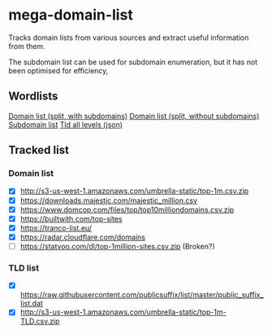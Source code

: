 # mega-domain-list
Tracks domain lists from various sources and extract useful information from them.

The subdomain list can be used for subdomain enumeration, but it has not been optimised for efficiency,

## Wordlists
[Domain list (split, with subdomains)](lists/domains/split/domains/)
[Domain list (split, without subdomains)](lists/domains/split/domains-without-subdomains/)
[Subdomain list](lists/domains/subdomains.txt)
[Tld all levels (json)](lists/tlds/tld-all-levels.json)

## Tracked list

### Domain list

- [x] http://s3-us-west-1.amazonaws.com/umbrella-static/top-1m.csv.zip
- [x] https://downloads.majestic.com/majestic_million.csv
- [x] https://www.domcop.com/files/top/top10milliondomains.csv.zip
- [x] https://builtwith.com/top-sites
- [x] https://tranco-list.eu/
- [x] https://radar.cloudflare.com/domains
- [ ] https://statvoo.com/dl/top-1million-sites.csv.zip (Broken?)

### TLD list

- [x] https://raw.githubusercontent.com/publicsuffix/list/master/public_suffix_list.dat
- [x] http://s3-us-west-1.amazonaws.com/umbrella-static/top-1m-TLD.csv.zip